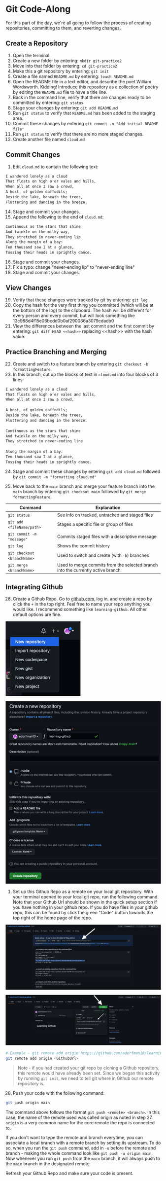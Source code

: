 # Git Code-Along

For this part of the day, we're all going to follow the process of creating repositories, committing to them, and reverting changes.

## Create a Repository

1. Open the terminal.
2. Create a new folder by entering: `mkdir git-practice2`
3. Move into that folder by entering: `cd git-practice2`
4. Make this a git repository by entering: `git init`
5. Create a file named `README.md` by entering: `touch README.md`
6. Open the README file in a text editor, and describe the poet William Wordsworth. Kidding! Introduce this repository as a collection of poetry by editing the `README.md` file to have a title line.
7. Back in the command line, verify that there are changes ready to be committed by entering: `git status`
8. Stage your changes by entering: `git add README.md`
9. Run `git status` to verify that `README.md` has been added to the staging area.
10. Commit these changes by entering `git commit -m "Add initial README file"`
11. Run `git status` to verify that there are no more staged changes.
12. Create another file named `cloud.md`

## Commit Changes

1. Edit `cloud.md` to contain the following text:

```txt
I wandered lonely as a cloud
That floats on high o'er vales and hills,
When all at once I saw a crowd,
A host, of golden daffodils;
Beside the lake, beneath the trees,
Fluttering and dancing in the breeze.
```

14. Stage and commit your changes.
15. Append the following to the end of `cloud.md`:

```txt
Continuous as the stars that shine
And twinkle on the milky way,
They stretched in never-ending lip
Along the margin of a bay:
Ten thousand saw I at a glance,
Tossing their heads in sprightly dance.
```

16. Stage and commit your changes.
17. Fix a typo: change "never-ending lip" to "never-ending line"
18. Stage and commit your changes.

## View Changes

19. Verify that these changes were tracked by git by entering: `git log`
20. Copy the hash for the very first thing you committed (which will be at the bottom of the log) to the clipboard. The hash will be different for every person and every commit, but will look something like 13c988d4f15e06bcdd0b0af290086a3079cdadb0
21. View the differences between the last commit and the first commit by entering: `git diff HEAD <<hash>>` replacing &lt;&lt;hash&gt;&gt; with the hash value.

## Practice Branching and Merging

22. Create and switch to a feature branch by entering `git checkout -b formattingFeature`.
23. In this branch, cut up the blocks of text in `cloud.md` into four blocks of 3 lines:

```txt
I wandered lonely as a cloud
That floats on high o'er vales and hills,
When all at once I saw a crowd,

A host, of golden daffodils;
Beside the lake, beneath the trees,
Fluttering and dancing in the breeze.

Continuous as the stars that shine
And twinkle on the milky way,
They stretched in never-ending line

Along the margin of a bay:
Ten thousand saw I at a glance,
Tossing their heads in sprightly dance.
```

24. Stage and commit these changes by entering `git add cloud.md` followed by `git commit -m "formatting cloud.md"`

25. Move back to the `main` branch and merge your feature branch into the `main` branch by entering `git checkout main` followed by `git merge formattingFeature`.

| Command                     | Explanation                                                                     |
| --------------------------- | ------------------------------------------------------------------------------- |
| `git status`                | See info on tracked, untracked and staged files                                 |
| `git add <fileName/path>`   | Stages a specific file or group of files                                        |
| `git commit -m "message"`   | Commits staged files with a descriptive message                                 |
| `git log`                   | Shows the commit history                                                        |
| `git checkout <branchName>` | Used to switch and create (with `-b`) branches                                  |
| `git merge <branchName>`    | Used to merge commits from the selected branch into the currently active branch |

## Integrating Github

26. Create a Github Repo. Go to [github.com](https://github.com), log in, and create a repo by click the `+` in the top right. Feel free to name your repo anything you would like. I recommend something like `learning-github`. All other default options are fine.

![github create repo](images/github-create-repo.png)

![github create repo 2](images/github-create-repo-2.png)

1. Set up this Github Repo as a remote on your local git repository. With your terminal opened to your local git repo, run the following command. Note that your Github Url should be shown in the quick setup section if you have nothing in your github repo. If you do have files in your github repo, this can be found by click the green "Code" button towards the top right of the home page of the repo.

![github repo url](images/github-repo-url.png)

![github repo url 2](images/github-repo-url-2.png)

```zsh
# Example - git remote add origin https://github.com/adorfman10/learning-github.git
git remote add origin <GithubUrl>
```

> Note - if you had created your git repo by cloning a Github repository, this remote would have already been set. Since we began this activity by running `git init`, we need to tell git where in Github our remote repository is.

28. Push your code with the following command:

```zsh
git push origin main
```

The command above follows the format `git push <remote> <branch>`. In this case, the name of the remote used was called origin as noted in step 27. `origin` is a very common name for the core remote the repo is connected to.

If you don't want to type the remote and branch everytime, you can associate a local branch with a remote branch by setting its upstream. To do so, when you run the `git push` command, add in `-u` before the remote and branch - making the whole command look like `git push -u origin main`. Now whenever you run `git push` from the `main` branch, it will always push to the `main` branch in the designated remote.

Refresh your Github Repo and make sure your code is present.
